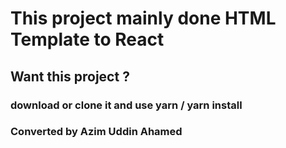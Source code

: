 # This project mainly done HTML Template to React

## Want this project ?

### download or clone it and use yarn / yarn install

### Converted by Azim Uddin Ahamed
